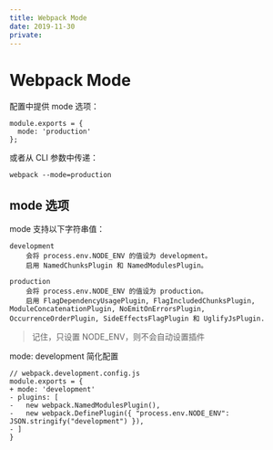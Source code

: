 ```yaml
---
title: Webpack Mode
date: 2019-11-30
private: 
---
```

# Webpack Mode
配置中提供 mode 选项：

    module.exports = {
      mode: 'production'
    };

或者从 CLI 参数中传递：

    webpack --mode=production

## mode 选项
mode 支持以下字符串值：

    development
        会将 process.env.NODE_ENV 的值设为 development。
        启用 NamedChunksPlugin 和 NamedModulesPlugin。

    production
        会将 process.env.NODE_ENV 的值设为 production。
        启用 FlagDependencyUsagePlugin, FlagIncludedChunksPlugin, ModuleConcatenationPlugin, NoEmitOnErrorsPlugin, OccurrenceOrderPlugin, SideEffectsFlagPlugin 和 UglifyJsPlugin.

>记住，只设置 NODE_ENV，则不会自动设置插件

mode: development 简化配置

    // webpack.development.config.js
    module.exports = {
    + mode: 'development'
    - plugins: [
    -   new webpack.NamedModulesPlugin(),
    -   new webpack.DefinePlugin({ "process.env.NODE_ENV": JSON.stringify("development") }),
    - ]
    }
